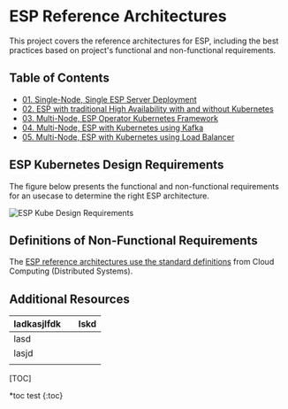 # ESP Reference Architectures

This project covers the reference architectures for ESP, including the best practices based on project's functional and non-functional requirements.

## Table of Contents
* [01. Single-Node, Single ESP Server Deployment](01_Single_Node_Single_ESP_Server_Deployment/Single_ESP_Server.md)
* [02. ESP with traditional High Availability with and without Kubernetes](02_ESP_With_HA/ESP_With_HA.md)
* [03. Multi-Node, ESP Operator Kubernetes Framework](03_Multi_Node_ESP_Kubernetes/multi_node_esp_kubernetes_operator_framework.md)
* [04. Multi-Node, ESP with Kubernetes using Kafka](04_Multi_Node_ESP_Kube_with_Kafka/multi_node_esp_kubernetes_using_kafka.md)
* [05. Multi-Node, ESP with Kubernetes using Load Balancer](05_Multi_Node_ESP_Kube_with_LoadBalancer/multi_node_esp_kubernetes_using_loadbalancer.md)

## ESP Kubernetes Design Requirements
The figure below presents the functional and non-functional requirements for an usecase to determine the right ESP architecture.

![ESP Kube Design Requirements](Functional_and_Non_functional_Diagram.png)

## Definitions of Non-Functional Requirements
The [ESP reference architectures use the standard definitions](definitions.md) from Cloud Computing (Distributed Systems). 

## Additional Resources

| ladkasjlfdk |      | lskd |
| ----------- | ---- | ---- |
| lasd        |      |      |
| lasjd       |      |      |
|             |      |      |

[TOC]

*toc test
{:toc}

